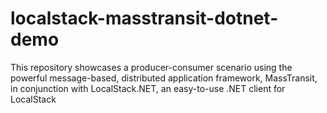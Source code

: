 # localstack-masstransit-dotnet-demo
This repository showcases a producer-consumer scenario using the powerful message-based, distributed application framework, MassTransit, in conjunction with LocalStack.NET, an easy-to-use .NET client for LocalStack
